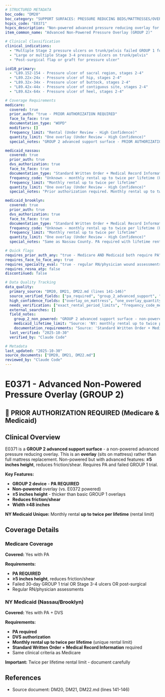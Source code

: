 ```yaml
---
# STRUCTURED METADATA
boc_code: "DM20"
boc_category: "SUPPORT SURFACES: PRESSURE REDUCING BEDS/MATTRESSES/OVERLAYS/PADS - NEW"
hcpcs_code: "E0371"
hcpcs_description: "Non-powered advanced pressure reducing overlay for mattress, width 48 inches or greater"
item_common_name: "Advanced Non-Powered Pressure Overlay (GROUP 2)"

# Clinical Classification
clinical_indications:
  - "Multiple Stage 2 pressure ulcers on trunk/pelvis failed GROUP 1 for 30+ days"
  - "Large or multiple Stage 3-4 pressure ulcers on trunk/pelvis"
  - "Post-surgical flap or graft for pressure ulcer"

icd10_primary:
  - "L89.152-154 - Pressure ulcer of sacral region, stages 2-4"
  - "L89.22x-24x - Pressure ulcer of hip, stages 2-4"
  - "L89.32x-34x - Pressure ulcer of buttock, stages 2-4"
  - "L89.42x-44x - Pressure ulcer of contiguous site, stages 2-4"
  - "L89.62x-64x - Pressure ulcer of heel, stages 2-4"

# Coverage Requirements
medicare:
  covered: true
  prior_auth: "true - PRIOR AUTHORIZATION REQUIRED"
  face_to_face: true
  documentation_type: "WOPD"
  modifiers: []
  frequency_limit: "Rental (Under Review - High Confidence)"
  quantity_limit: "One overlay (Under Review - High Confidence)"
  special_notes: "GROUP 2 advanced support surface - PRIOR AUTHORIZATION REQUIRED. Non-powered overlay ≥5 inches height that reduces friction/shear. Must document failed 30-day GROUP 1 trial with wound progression notes; OR large/multiple Stage 3-4 ulcers; OR post-surgical flap/graft. Regular RN/physician assessments required."

medicaid_nassau:
  covered: true
  prior_auth: true
  dvs_authorization: true
  face_to_face: true
  documentation_type: "Standard Written Order + Medical Record Information"
  frequency_code: "Unknown - monthly rental up to twice per lifetime (Under Review)"
  frequency_limit: "Monthly rental up to twice per lifetime"
  quantity_limit: "One overlay (Under Review - High Confidence)"
  special_notes: "Prior authorization required. Monthly rental up to twice per lifetime. Standard Written Order + Medical Record Information required. Must document failed 30-day GROUP 1 trial with wound progression, OR Stage 3-4 ulcers, OR post-surgical flap/graft."

medicaid_brooklyn:
  covered: true
  prior_auth: true
  dvs_authorization: true
  face_to_face: true
  documentation_type: "Standard Written Order + Medical Record Information"
  frequency_code: "Unknown - monthly rental up to twice per lifetime (Under Review)"
  frequency_limit: "Monthly rental up to twice per lifetime"
  quantity_limit: "One overlay (Under Review - High Confidence)"
  special_notes: "Same as Nassau County. PA required with lifetime rental limit."

# Quick flags
requires_prior_auth_any: "true - Medicare AND Medicaid both require PA"
requires_face_to_face_any: true
requires_specialty_eval: "true - regular RN/physician wound assessments required (Under Review - High Confidence)"
requires_resna_atp: false
discontinued: false

# Data Quality Tracking
data_quality:
  primary_source: "DM20, DM21, DM22.md (lines 141-146)"
  source_verified_fields: ["pa_required", "group_2_advanced_support", "non_powered", "height_5inches", "reduces_friction_shear", "failed_30day_group1_trial", "wound_progression_notes", "large_multiple_stage34", "post_surgical_flap_graft", "rn_physician_assessments", "medicaid_monthly_rental_twice_lifetime", "medicaid_swo_mri_required"]
  high_confidence_fields: ["overlay_on_mattress", "one_overlay_quantity", "regular_assessments_required"]
  needs_verification: ["exact_rental_period_limits", "frequency_code_medicaid", "twice_lifetime_calculation"]
  external_searches: []
  field_notes:
    group_2_non_powered: "GROUP 2 advanced support surface - non-powered (vs E0372 powered). Still requires PA and failed GROUP 1 trial. ≥5 inches height requirement."
    medicaid_lifetime_limit: "Source: 'NY: monthly rental up to twice per lifetime.' Unique lifetime rental limit for this device - differs from other GROUP 2 devices."
    documentation_requirements: "Source: 'Standard Written Order + Medical Record Information required.' Medicaid requires specific documentation forms."
  last_verified: "2025-10-30"
  verified_by: "Claude Code"

# Metadata
last_updated: "2025-10-30"
source_documents: ["DM20, DM21, DM22.md"]
reviewed_by: "Claude Code"
---
```


# E0371 - Advanced Non-Powered Pressure Overlay (GROUP 2)

## 🚨 PRIOR AUTHORIZATION REQUIRED (Medicare & Medicaid)

## Clinical Overview

E0371 is a **GROUP 2 advanced support surface** - a non-powered advanced pressure reducing overlay. This is an **overlay** (sits on mattress) rather than full mattress replacement. Non-powered but with advanced features: **≥5 inches height**, reduces friction/shear. Requires PA and failed GROUP 1 trial.

**Key Features:**
- **GROUP 2 device** - **PA REQUIRED**
- **Non-powered** overlay (vs. E0372 powered)
- **≥5 inches height** - thicker than basic GROUP 1 overlays
- **Reduces friction/shear**
- **Width ≥48 inches**

**NY Medicaid Unique:** Monthly rental **up to twice per lifetime** (rental limit)

## Coverage Details

### Medicare Coverage

**Covered:** Yes with PA

**Requirements:**
- **PA REQUIRED**
- **≥5 inches height**, reduces friction/shear
- Failed 30-day GROUP 1 trial OR Stage 3-4 ulcers OR post-surgical
- Regular RN/physician assessments

### NY Medicaid (Nassau/Brooklyn)

**Covered:** Yes with PA + DVS

**Requirements:**
- **PA required**
- **DVS authorization**
- **Monthly rental up to twice per lifetime** (unique rental limit)
- **Standard Written Order + Medical Record Information** required
- Same clinical criteria as Medicare

**Important:** Twice per lifetime rental limit - document carefully

## References

- Source document: DM20, DM21, DM22.md (lines 141-146)
